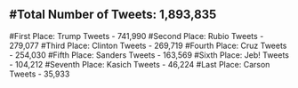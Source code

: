 #Total Number of Tweets: 1,893,835 
---
#First Place: Trump Tweets - 741,990
#Second Place: Rubio Tweets - 279,077
#Third Place: Clinton Tweets - 269,719
#Fourth Place: Cruz Tweets - 254,030
#Fifth Place: Sanders Tweets - 163,569
#Sixth Place: Jeb! Tweets - 104,212
#Seventh Place: Kasich Tweets - 46,224
#Last Place: Carson Tweets - 35,933
